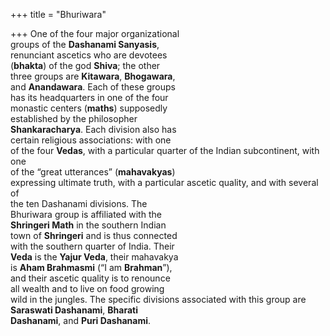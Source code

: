 +++
title = "Bhuriwara"

+++
One of the four major organizational  
groups of the **Dashanami Sanyasis**,  
renunciant ascetics who are devotees  
(**bhakta**) of the god **Shiva**; the other  
three groups are **Kitawara**, **Bhogawara**,  
and **Anandawara**. Each of these groups  
has its headquarters in one of the four  
monastic centers (**maths**) supposedly  
established by the philosopher  
**Shankaracharya**. Each division also has  
certain religious associations: with one  
of the four **Vedas**, with a particular quarter of the Indian subcontinent, with one  
of the “great utterances” (**mahavakyas**)  
expressing ultimate truth, with a particular ascetic quality, and with several of  
the ten Dashanami divisions. The  
Bhuriwara group is affiliated with the  
**Shringeri Math** in the southern Indian  
town of **Shringeri** and is thus connected  
with the southern quarter of India. Their  
**Veda** is the **Yajur Veda**, their mahavakya  
is **Aham Brahmasmi** (“I am **Brahman**”),  
and their ascetic quality is to renounce  
all wealth and to live on food growing  
wild in the jungles. The specific divisions associated with this group are  
**Saraswati Dashanami**, **Bharati**  
**Dashanami**, and **Puri Dashanami**.